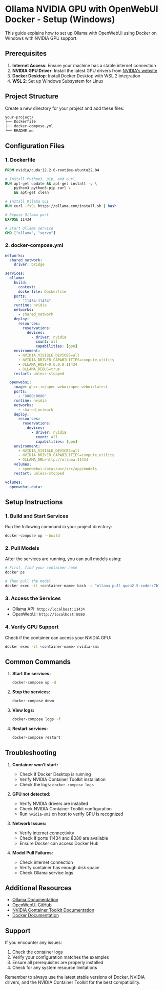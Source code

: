 # Ollama NVIDIA GPU with OpenWebUI Docker - Setup (Windows)

This guide explains how to set up Ollama with OpenWebUI using Docker on Windows with NVIDIA GPU support.

## Prerequisites

1. **Internet Access**: Ensure your machine has a stable internet connection
2. **NVIDIA GPU Driver**: Install the latest GPU drivers from [NVIDIA's website](https://www.nvidia.com/Download/index.aspx)
3. **Docker Desktop**: Install Docker Desktop with WSL 2 integration
4. **WSL 2**: Set up Windows Subsystem for Linux

## Project Structure

Create a new directory for your project and add these files:

```bash
your-project/
├── Dockerfile
├── docker-compose.yml
└── README.md
```

## Configuration Files

### 1. Dockerfile

```dockerfile
FROM nvidia/cuda:12.2.0-runtime-ubuntu22.04

# Install Python3, pip, and curl
RUN apt-get update && apt-get install -y \
    python3 python3-pip curl \
    && apt-get clean

# Install Ollama CLI
RUN curl -fsSL https://ollama.com/install.sh | bash

# Expose Ollama port
EXPOSE 11434

# Start Ollama service
CMD ["ollama", "serve"]
```

### 2. docker-compose.yml

```yaml
networks:
  shared_network:
    driver: bridge

services:
  ollama:
    build:
      context: .
      dockerfile: Dockerfile
    ports:
      - "11434:11434"
    runtime: nvidia
    networks:
      - shared_network
    deploy:
      resources:
        reservations:
          devices:
            - driver: nvidia
              count: all
              capabilities: [gpu]
    environment:
      - NVIDIA_VISIBLE_DEVICES=all
      - NVIDIA_DRIVER_CAPABILITIES=compute,utility
      - OLLAMA_HOST=0.0.0.0:11434
      - OLLAMA_DEBUG=true
    restart: unless-stopped

  openwebui:
    image: ghcr.io/open-webui/open-webui:latest
    ports:
      - "8080:8080"
    runtime: nvidia
    networks:
      - shared_network
    deploy:
      resources:
        reservations:
          devices:
            - driver: nvidia
              count: all
              capabilities: [gpu]
    environment:
      - NVIDIA_VISIBLE_DEVICES=all
      - NVIDIA_DRIVER_CAPABILITIES=compute,utility
      - OLLAMA_URL=http://ollama:11434
    volumes:
      - openwebui-data:/usr/src/app/models
    restart: unless-stopped

volumes:
  openwebui-data:
```

## Setup Instructions

### 1. Build and Start Services

Run the following command in your project directory:

```bash
docker-compose up --build
```

### 2. Pull Models

After the services are running, you can pull models using:

```bash
# First, find your container name
docker ps

# Then pull the model
docker exec -it <container-name> bash -c "ollama pull qwen2.5-coder:7b"
```

### 3. Access the Services

- Ollama API: `http://localhost:11434`
- OpenWebUI: `http://localhost:8080`

### 4. Verify GPU Support

Check if the container can access your NVIDIA GPU:

```bash
docker exec -it <container-name> nvidia-smi
```

## Common Commands

1. **Start the services:**
   ```bash
   docker-compose up -d
   ```

2. **Stop the services:**
   ```bash
   docker-compose down
   ```

3. **View logs:**
   ```bash
   docker-compose logs -f
   ```

4. **Restart services:**
   ```bash
   docker-compose restart
   ```

## Troubleshooting

1. **Container won't start:**
   - Check if Docker Desktop is running
   - Verify NVIDIA Container Toolkit installation
   - Check the logs: `docker-compose logs`

2. **GPU not detected:**
   - Verify NVIDIA drivers are installed
   - Check NVIDIA Container Toolkit configuration
   - Run `nvidia-smi` on host to verify GPU is recognized

3. **Network Issues:**
   - Verify internet connectivity
   - Check if ports 11434 and 8080 are available
   - Ensure Docker can access Docker Hub

4. **Model Pull Failures:**
   - Check internet connection
   - Verify container has enough disk space
   - Check Ollama service logs

## Additional Resources

- [Ollama Documentation](https://ollama.ai/docs)
- [OpenWebUI GitHub](https://github.com/open-webui/open-webui)
- [NVIDIA Container Toolkit Documentation](https://docs.nvidia.com/datacenter/cloud-native/container-toolkit/overview.html)
- [Docker Documentation](https://docs.docker.com/)

## Support

If you encounter any issues:
1. Check the container logs
2. Verify your configuration matches the examples
3. Ensure all prerequisites are properly installed
4. Check for any system resource limitations

Remember to always use the latest stable versions of Docker, NVIDIA drivers, and the NVIDIA Container Toolkit for the best compatibility.
